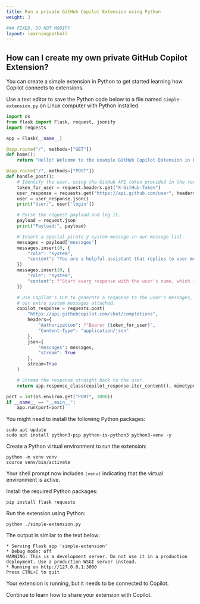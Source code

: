 ```yaml
---
title: Run a private GitHub Copilot Extension using Python
weight: 3

### FIXED, DO NOT MODIFY
layout: learningpathall
---
```


## How can I create my own private GitHub Copilot Extension?

You can create a simple extension in Python to get started learning how Copilot connects to extensions.

Use a text editor to save the Python code below to a file named `simple-extension.py` on Linux computer with Python installed.

```python
import os
from flask import Flask, request, jsonify
import requests

app = Flask(__name__)

@app.route("/", methods=["GET"])
def home():
    return "Hello! Welcome to the example GitHub Copilot Extension in Python!"

@app.route("/", methods=["POST"])
def handle_post():
    # Identify the user, using the GitHub API token provided in the request headers.
    token_for_user = request.headers.get("X-GitHub-Token")
    user_response = requests.get("https://api.github.com/user", headers={"Authorization": f"token {token_for_user}"})
    user = user_response.json()
    print("User:", user['login'])

    # Parse the request payload and log it.
    payload = request.json
    print("Payload:", payload)

    # Insert a special pirate-y system message in our message list.
    messages = payload['messages']
    messages.insert(0, {
        "role": "system",
        "content": "You are a helpful assistant that replies to user messages with a focus on software development. Don't answer questions that are not related to software or computing."
    })
    messages.insert(0, {
        "role": "system",
        "content": f"Start every response with the user's name, which is @{user['login']}"
    })

    # Use Copilot's LLM to generate a response to the user's messages, with
    # our extra system messages attached.
    copilot_response = requests.post(
        "https://api.githubcopilot.com/chat/completions",
        headers={
            "Authorization": f"Bearer {token_for_user}",
            "Content-Type": "application/json"
        },
        json={
            "messages": messages,
            "stream": True
        },
        stream=True
    )

    # Stream the response straight back to the user.
    return app.response_class(copilot_response.iter_content(), mimetype='application/json')

port = int(os.environ.get("PORT", 3000))
if __name__ == "__main__":
    app.run(port=port)

```

You might need to install the following Python packages:

```console
sudo apt update
sudo apt install python3-pip python-is-python3 python3-venv -y
```

Create a Python virtual environment to run the extension:

```console
python -m venv venv
source venv/bin/activate
```

Your shell prompt now includes `(venv)` indicating that the virtual environment is active. 

Install the required Python packages:

```console
pip install flask requests
```

Run the extension using Python:

```console
python ./simple-extension.py
```

The output is similar to the text below:

```output
* Serving Flask app 'simple-extension'
* Debug mode: off
WARNING: This is a development server. Do not use it in a production deployment. Use a production WSGI server instead.
* Running on http://127.0.0.1:3000
Press CTRL+C to quit
```

Your extension is running, but it needs to be connected to Copilot. 

Continue to learn how to share your extension with Copilot.